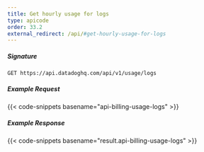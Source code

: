 ```yaml
---
title: Get hourly usage for logs
type: apicode
order: 33.2
external_redirect: /api/#get-hourly-usage-for-logs
---
```


##### Signature
`GET https://api.datadoghq.com/api/v1/usage/logs`
##### Example Request
{{< code-snippets basename="api-billing-usage-logs" >}}
##### Example Response
{{< code-snippets basename="result.api-billing-usage-logs" >}}
